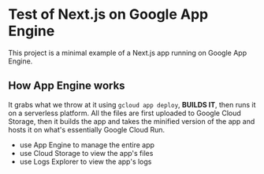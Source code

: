 # Test of Next.js on Google App Engine
This project is a minimal example of a Next.js app running on Google App Engine.

## How App Engine works
It grabs what we throw at it using `gcloud app deploy`, **BUILDS IT**, then runs it on a serverless platform. All the files are first uploaded to Google Cloud Storage, then it builds the app and takes the minified version of the app and hosts it on what's essentially Google Cloud Run.
 - use App Engine to manage the entire app
 - use Cloud Storage to view the app's files
 - use Logs Explorer to view the app's logs